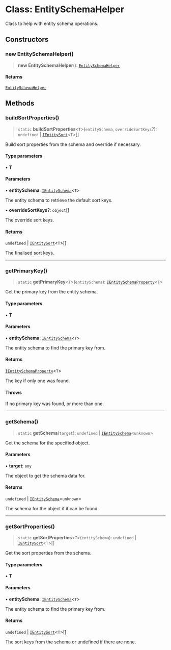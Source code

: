 # Class: EntitySchemaHelper

Class to help with entity schema operations.

## Constructors

### new EntitySchemaHelper()

> **new EntitySchemaHelper**(): [`EntitySchemaHelper`](EntitySchemaHelper.md)

#### Returns

[`EntitySchemaHelper`](EntitySchemaHelper.md)

## Methods

### buildSortProperties()

> `static` **buildSortProperties**\<`T`\>(`entitySchema`, `overrideSortKeys`?): `undefined` \| [`IEntitySort`](../interfaces/IEntitySort.md)\<`T`\>[]

Build sort properties from the schema and override if necessary.

#### Type parameters

• **T**

#### Parameters

• **entitySchema**: [`IEntitySchema`](../interfaces/IEntitySchema.md)\<`T`\>

The entity schema to retrieve the default sort keys.

• **overrideSortKeys?**: `object`[]

The override sort keys.

#### Returns

`undefined` \| [`IEntitySort`](../interfaces/IEntitySort.md)\<`T`\>[]

The finalised sort keys.

***

### getPrimaryKey()

> `static` **getPrimaryKey**\<`T`\>(`entitySchema`): [`IEntitySchemaProperty`](../interfaces/IEntitySchemaProperty.md)\<`T`\>

Get the primary key from the entity schema.

#### Type parameters

• **T**

#### Parameters

• **entitySchema**: [`IEntitySchema`](../interfaces/IEntitySchema.md)\<`T`\>

The entity schema to find the primary key from.

#### Returns

[`IEntitySchemaProperty`](../interfaces/IEntitySchemaProperty.md)\<`T`\>

The key if only one was found.

#### Throws

If no primary key was found, or more than one.

***

### getSchema()

> `static` **getSchema**(`target`): `undefined` \| [`IEntitySchema`](../interfaces/IEntitySchema.md)\<`unknown`\>

Get the schema for the specified object.

#### Parameters

• **target**: `any`

The object to get the schema data for.

#### Returns

`undefined` \| [`IEntitySchema`](../interfaces/IEntitySchema.md)\<`unknown`\>

The schema for the object if it can be found.

***

### getSortProperties()

> `static` **getSortProperties**\<`T`\>(`entitySchema`): `undefined` \| [`IEntitySort`](../interfaces/IEntitySort.md)\<`T`\>[]

Get the sort properties from the schema.

#### Type parameters

• **T**

#### Parameters

• **entitySchema**: [`IEntitySchema`](../interfaces/IEntitySchema.md)\<`T`\>

The entity schema to find the primary key from.

#### Returns

`undefined` \| [`IEntitySort`](../interfaces/IEntitySort.md)\<`T`\>[]

The sort keys from the schema or undefined if there are none.
